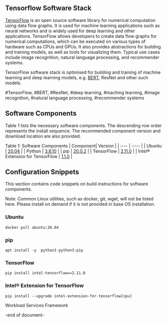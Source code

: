 ## Tensorflow Software Stack
[TensorFlow](https://www.tensorflow.org/) is an open source software library for numerical computation using data flow graphs. It is used for machine learning applications such as neural networks and is widely used for deep learning and other applications. TensorFlow allows developers to create data flow graphs for numerical computations, which can be executed on various types of hardware such as CPUs and GPUs. It also provides abstractions for building and training models, as well as tools for visualizing them. Typical use cases include image recognition, natural language processing, and recommender systems.

TensorFlow software stack is optimised for building and training of machine learning and deep learning models, e.g. [BERT](https://arxiv.org/abs/1810.04805), ResNet and other such models.

#TensorFlow, #BERT, #ResNet, #deep learning, #maching learning, #image recognition, #natural language processing, #recommender systems

## Software Components
Table 1 lists the necessary software components. 
The descending row order represents the install sequence. 
The recommended component version and download location are also provided.

Table 1: Software Components
| Component| Version |
| :--- | :---: |
| Ubuntu | [20.04](https://hub.docker.com/layers/library/ubuntu/20.04/images/sha256-3626dff0d616e8ee7065a9ac8c7117e904a4178725385910eeecd7f1872fc12d) |
| Python | [3.8.10](https://packages.ubuntu.com/focal/python3) |
| pip | [20.0.2](https://packages.ubuntu.com/focal/python3-pip) |
| TensorFlow | [2.11.0](https://pypi.org/project/intel-tensorflow/) |
| Intel® Extension for TensorFlow | [1.1.0](https://pypi.org/project/intel-extension-for-tensorflow/) |


## Configuration Snippets
This section contains code snippets on build instructions for software components.

Note: Common Linux utilities, such as docker, git, wget, will not be listed here. Please install on demand if it is not provided in base OS installation.

### Ubuntu
```
docker pull ubuntu:20.04
```

### pip
```
apt install -y  python3 python3-pip
```

### TensorFlow
```
pip install intel-tensorflow==2.11.0
```

### Intel® Extension for TensorFlow
```
pip install --upgrade intel-extension-for-tensorflow[cpu]
```

Workload Services Framework

-end of document-